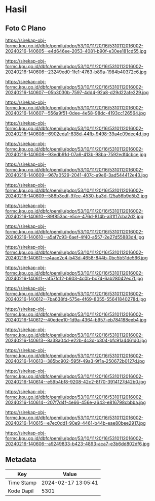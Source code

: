 # Hasil

## Foto C Plano

https://sirekap-obj-formc.kpu.go.id/dbfc/pemilu/pdpr/53/10/11/20/16/5310112016002-20240216-140605--e4d646ee-2053-4081-b90f-e30ee181cd55.jpg

https://sirekap-obj-formc.kpu.go.id/dbfc/pemilu/pdpr/53/10/11/20/16/5310112016002-20240216-140606--23249ed0-1fe1-4763-b89a-1984b40372c6.jpg

https://sirekap-obj-formc.kpu.go.id/dbfc/pemilu/pdpr/53/10/11/20/16/5310112016002-20240216-140607--05b3030b-7597-4dd4-92a8-d29d22afe229.jpg

https://sirekap-obj-formc.kpu.go.id/dbfc/pemilu/pdpr/53/10/11/20/16/5310112016002-20240216-140607--556a9f51-0dee-4e58-98dc-4193cc126564.jpg

https://sirekap-obj-formc.kpu.go.id/dbfc/pemilu/pdpr/53/10/11/20/16/5310112016002-20240216-140608--6902eda1-838d-44fb-9498-39a4c09dec4d.jpg

https://sirekap-obj-formc.kpu.go.id/dbfc/pemilu/pdpr/53/10/11/20/16/5310112016002-20240216-140608--93edb91d-07a6-413b-98ba-7592edf4cbce.jpg

https://sirekap-obj-formc.kpu.go.id/dbfc/pemilu/pdpr/53/10/11/20/16/5310112016002-20240216-140609--967a0529-2041-407c-a9e6-3ad544412e43.jpg

https://sirekap-obj-formc.kpu.go.id/dbfc/pemilu/pdpr/53/10/11/20/16/5310112016002-20240216-140609--588b3cdf-97ce-4530-ba3d-f25a56b9d5b2.jpg

https://sirekap-obj-formc.kpu.go.id/dbfc/pemilu/pdpr/53/10/11/20/16/5310112016002-20240216-140610--89f853ac-e5ce-476d-814b-a31f17cba2d2.jpg

https://sirekap-obj-formc.kpu.go.id/dbfc/pemilu/pdpr/53/10/11/20/16/5310112016002-20240216-140610--a5af7c93-6aef-4f40-a557-2e27d55883d4.jpg

https://sirekap-obj-formc.kpu.go.id/dbfc/pemilu/pdpr/53/10/11/20/16/5310112016002-20240216-140611--e4aae2c4-b43d-4658-844b-0bc5b51de566.jpg

https://sirekap-obj-formc.kpu.go.id/dbfc/pemilu/pdpr/53/10/11/20/16/5310112016002-20240216-140611--af57fc12-b603-4c0b-bc74-6ab28042ec7f.jpg

https://sirekap-obj-formc.kpu.go.id/dbfc/pemilu/pdpr/53/10/11/20/16/5310112016002-20240216-140612--7ba638fd-575e-4f69-8055-55641840278d.jpg

https://sirekap-obj-formc.kpu.go.id/dbfc/pemilu/pdpr/53/10/11/20/16/5310112016002-20240216-140612--40edee10-1d9a-4364-b957-eb784188eeb4.jpg

https://sirekap-obj-formc.kpu.go.id/dbfc/pemilu/pdpr/53/10/11/20/16/5310112016002-20240216-140613--8a38a04d-e22b-4c3d-b304-bfc91a4461d0.jpg

https://sirekap-obj-formc.kpu.go.id/dbfc/pemilu/pdpr/53/10/11/20/16/5310112016002-20240216-140613--385bc902-595f-49a3-9f1a-250672b0127d.jpg

https://sirekap-obj-formc.kpu.go.id/dbfc/pemilu/pdpr/53/10/11/20/16/5310112016002-20240216-140614--e59b4bf8-9208-42c2-8f70-3914127d42b0.jpg

https://sirekap-obj-formc.kpu.go.id/dbfc/pemilu/pdpr/53/10/11/20/16/5310112016002-20240216-140614--207f7d4f-4e66-456e-a643-e816798cbbba.jpg

https://sirekap-obj-formc.kpu.go.id/dbfc/pemilu/pdpr/53/10/11/20/16/5310112016002-20240216-140615--e7ec0dd1-90e9-4461-b44b-eae80bee2917.jpg

https://sirekap-obj-formc.kpu.go.id/dbfc/pemilu/pdpr/53/10/11/20/16/5310112016002-20240216-140606--a9249833-b423-4893-aca7-e3b6dd802df6.jpg


## Metadata

| Key        | Value               |
| ---------- | ------------------- |
| Time Stamp | 2024-02-17 13:05:41 |
| Kode Dapil | 5301                |



